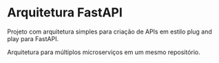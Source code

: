 # Arquitetura FastAPI
Projeto com arquitetura simples para criação de APIs em estilo plug and play para FastAPI.

Arquitetura para múltiplos microserviços em um mesmo repositório.